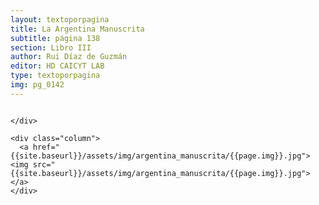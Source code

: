 ```yaml
---
layout: textoporpagina
title: La Argentina Manuscrita
subtitle: página 138
section: Libro III
author: Rui Díaz de Guzmán
editor: HD CAICYT LAB
type: textoporpagina
img: pg_0142
---
```


<div class="row">
    <div class="column">


    </div>

    <div class="column">
      <a href="{{site.baseurl}}/assets/img/argentina_manuscrita/{{page.img}}.jpg"><img src="{{site.baseurl}}/assets/img/argentina_manuscrita/{{page.img}}.jpg"></a>
    </div>
</div>